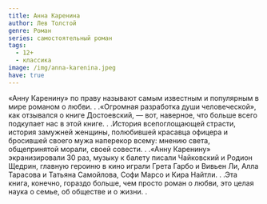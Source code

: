 ```yaml
---
title: Анна Каренина
author: Лев Толстой
genre: Роман
series: самостоятельный роман
tags:
  - 12+
  - классика
image: /img/anna-karenina.jpeg
have: true
---
```

«Анну Каренину» по праву называют самым известным и популярным в мире романом о любви. . .«Огромная разработка души человеческой», как отзывался о книге Достоевский, — вот, наверное, что больше всего подкупает нас в этой книге. . .История всепоглощающей страсти, история замужней женщины, полюбившей красавца офицера и бросившей своего мужа наперекор всему: мнению света, общепринятой морали, своей совести. . .«Анну Каренину» экранизировали 30 раз, музыку к балету писали Чайковский и Родион Щедрин, главную героиню в кино играли Грета Гарбо и Вивьен Ли, Алла Тарасова и Татьяна Самойлова, Софи Марсо и Кира Найтли. . .Эта книга, конечно, гораздо больше, чем просто роман о любви, это целая наука о семье, об обществе и о жизни. .